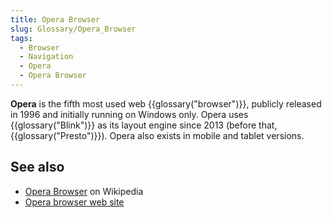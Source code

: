 ```yaml
---
title: Opera Browser
slug: Glossary/Opera_Browser
tags:
  - Browser
  - Navigation
  - Opera
  - Opera Browser
---
```


**Opera** is the fifth most used web {{glossary("browser")}}, publicly released in 1996 and initially running on Windows only. Opera uses {{glossary("Blink")}} as its layout engine since 2013 (before that, {{glossary("Presto")}}). Opera also exists in mobile and tablet versions.

## See also

- [Opera Browser](https://en.wikipedia.org/wiki/Opera_Browser) on Wikipedia
- [Opera browser web site](https://www.opera.com/)
